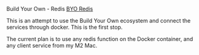 Build Your Own - Redis
[BYO Redis](https://build-your-own.org/redis/)

This is an attempt to use the Build Your Own ecosystem and connect the services through docker.
This is the first stop.

The current plan is to use any redis function on the Docker container, and any client service from my M2 Mac.

